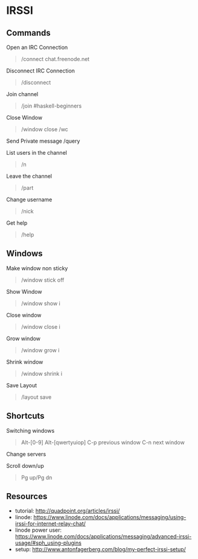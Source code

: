 # IRSSI

## Commands

Open an IRC Connection
> /connect chat.freenode.net

Disconnect IRC Connection
> /disconnect

Join channel
> /join #haskell-beginners

Close Window
> /window close
> /wc

Send Private message
/query <nickname>

List users in the channel
> /n

Leave the channel
> /part

Change username
> /nick <new-username>

Get help
> /help

## Windows

Make window non sticky
> /window stick off

Show Window
> /window show i

Close window
> /window close i

Grow window
> /window grow i

Shrink window
> /window shrink i

Save Layout
> /layout save

## Shortcuts

Switching windows

> Alt-[0-9]
> Alt-[qwertyuiop]
> C-p previous window
> C-n next window

Change servers
> <C-X>

Scroll down/up
> Pg up/Pg dn

## Resources

- tutorial: http://quadpoint.org/articles/irssi/
- linode: https://www.linode.com/docs/applications/messaging/using-irssi-for-internet-relay-chat/
- linode power user: https://www.linode.com/docs/applications/messaging/advanced-irssi-usage/#sph_using-plugins
- setup: http://www.antonfagerberg.com/blog/my-perfect-irssi-setup/
